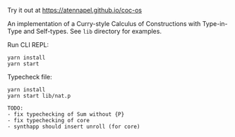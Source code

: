 Try it out at https://atennapel.github.io/coc-os

An implementation of a Curry-style Calculus of Constructions with Type-in-Type and Self-types.
See `lib` directory for examples.

Run CLI REPL:
```
yarn install
yarn start
```

Typecheck file:
```
yarn install
yarn start lib/nat.p
```

```
TODO:
- fix typechecking of Sum without {P}
- fix typechecking of core
- synthapp should insert unroll (for core)
```
